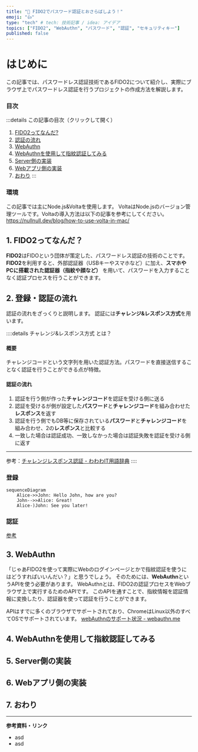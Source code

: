 ```yaml
---
title: "🚧 FIDO2でパスワード認証とおさらばしよう！"
emoji: "👍"
type: "tech" # tech: 技術記事 / idea: アイデア
topics: ["FIDO2", "WebAuthn", "パスワード", "認証", "セキュリティキー"]
published: false
---
```


# はじめに
この記事では、パスワードレス認証技術であるFIDO2について紹介し、実際にブラウザ上でパスワードレス認証を行うプロジェクトの作成方法を解説します。

### 目次
:::details この記事の目次（クリックして開く）
1. [FIDO2ってなんだ?]()
2. [認証の流れ]()
3. [WebAuthn]()
4. [WebAuthnを使用して指紋認証してみる]()
5. [Server側の実装]()
6. [Webアプリ側の実装]()
7. [おわり]()
:::

### 環境
この記事では主にNode.js&Voltaを使用します。
VoltaはNode.jsのバージョン管理ツールです。Voltaの導入方法は以下の記事を参考にしてください。
https://nullnull.dev/blog/how-to-use-volta-in-mac/

## 1. FIDO2ってなんだ？
**FIDO2**はFIDOという団体が策定した、パスワードレス認証の技術のことです。
**FIDO2**を利用すると、外部認証器（USBキーやスマホなど）に加え、**スマホやPCに搭載された認証器（指紋や顔など）** を用いて、パスワードを入力することなく認証プロセスを行うことができます。


## 2. 登録・認証の流れ
認証の流れをざっくりと説明します。
認証には**チャレンジ&レスポンス方式**を用います。

::::details チャレンジ&レスポンス方式 とは？
#### 概要

チャレンジコードという文字列を用いた認証方法。パスワードを直接送信することなく認証を行うことができる点が特徴。

#### 認証の流れ
1. 認証を行う側が作った**チャレンジコード**を認証を受ける側に送る
2. 認証を受けるが側が設定した**パスワード**と**チャレンジコード**を組み合わせた**レスポンス**を返す
3. 認証を行う側でもDB等に保存されている**パスワード**と**チャレンジコード**を組み合わせ、2の**レスポンス**と比較する
4. 一致した場合は認証成功、一致しなかった場合は認証失敗を認証を受ける側に返す

----

参考：[チャレンジレスポンス認証 - わわわIT用語辞典](https://wa3.i-3-i.info/word12765.html)
::::

### 登録
```mermaid
sequenceDiagram
    Alice->>John: Hello John, how are you?
    John-->>Alice: Great!
    Alice-)John: See you later!
```

### 認証

[参考](https://dev.classmethod.jp/articles/passwordless-authentication-and-fido2/#:~:text=%E3%82%B5%E3%83%9D%E3%83%BC%E3%83%88%E3%81%97%E3%81%BE%E3%81%99%E3%80%82-,FIDO2%E3%81%AE%E3%83%95%E3%83%AD%E3%83%BC,-FIDO2%E3%81%AE%E5%87%A6%E7%90%86)

## 3. WebAuthn
「じゃあFIDO2を使って実際にWebのログインページとかで指紋認証を使うにはどうすればいいんだい？」と思うでしょう。
そのためには、**WebAuthn**というAPIを使う必要があります。
WebAuthnとは、FIDO2の認証プロセスをWebブラウザ上で実行するためのAPIです。
このAPIを通すことで、指紋情報を認証情報に変換したり、認証器を使って認証を行うことができます。

APIはすでに多くのブラウザでサポートされており、ChromeはLinux以外のすべてOSでサポートされています。
[webAuthnのサポート状況 - webauthn.me](https://webauthn.me/browser-support)

## 4. WebAuthnを使用して指紋認証してみる

## 5. Server側の実装

## 6. Webアプリ側の実装

## 7. おわり

---
**参考資料・リンク**
- asd
- asd

<!--
- https://www.nri-secure.co.jp/blog/what-is-webauthn
- https://developers.google.com/codelabs/webauthn-reauth?hl=ja#0
- https://speakerdeck.com/k2wanko/fido2-actualized-by-firebase-for-the-password-less-future?slide=23
- https://dev.classmethod.jp/articles/passwordless-authentication-and-fido2/
- https://fidoalliance.org/%E4%BB%95%E6%A7%98%E6%A6%82%E8%A6%81/?lang=ja
- https://fidoalliance.org/fido%E3%81%AE%E4%BB%95%E7%B5%84%E3%81%BF/?lang=ja
- https://webauthn.io/
- https://zenn.dev/zenn/articles/markdown-guide#%E3%83%86%E3%82%AD%E3%82%B9%E3%83%88%E3%83%AA%E3%83%B3%E3%82%AF
- https://mermaid.js.org/syntax/sequenceDiagram.html
- https://www.trustbind.jp/column/fido-20211019.html
- https://it-trend.jp/encryption/article/64-0089
-->

